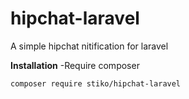 # hipchat-laravel
A simple hipchat nitification for laravel


**Installation**
-Require composer 
```
composer require stiko/hipchat-laravel
```
